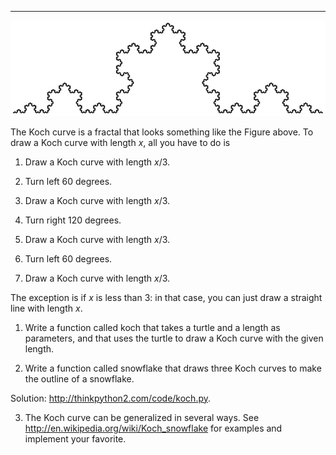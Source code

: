 -------------


![image](/.guides/img/koch.jpg)



The Koch curve is a fractal that looks something like the Figure above. To draw a Koch curve with length $x$, all you have to do is

1.  Draw a Koch curve with length $x/3$.

2.  Turn left 60 degrees.

3.  Draw a Koch curve with length $x/3$.

4.  Turn right 120 degrees.

5.  Draw a Koch curve with length $x/3$.

6.  Turn left 60 degrees.

7.  Draw a Koch curve with length $x/3$.

The exception is if $x$ is less than 3: in that case, you can just draw a straight line with length $x$.

1.  Write a function called <span>koch</span> that takes a turtle and a length as parameters, and that uses the turtle to draw a Koch curve with the given length.

2.  Write a function called <span>snowflake</span> that draws three Koch curves to make the outline of a snowflake.

Solution: <http://thinkpython2.com/code/koch.py>.

3.  The Koch curve can be generalized in several ways. See <http://en.wikipedia.org/wiki/Koch_snowflake> for examples and implement your favorite.

